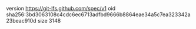 version https://git-lfs.github.com/spec/v1
oid sha256:3bd3063108c4cdc6ec6713adfbd9666b8864eae34a5c7ea323342a23beac910d
size 3148

